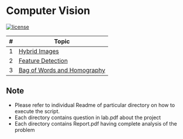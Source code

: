 # Computer Vision
[![license](https://img.shields.io/github/license/mashape/apistatus.svg)](https://opensource.org/licenses/MIT)


| #  |  Topic |
|---|---|
|1|<a href="Hybrid Images">Hybrid Images</a>|
|2|<a href="Feature Detection">Feature Detection</a>|
|3|<a href="Bag of Words and Homography">Bag of Words and Homography</a>|

Note
----
* Please refer to individual Readme of particular directory on how to execute the script.
* Each directory contains question in lab.pdf about the project
* Each directory contains Report.pdf having complete analysis of the problem

